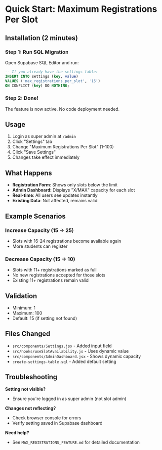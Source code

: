 # Quick Start: Maximum Registrations Per Slot

## Installation (2 minutes)

### Step 1: Run SQL Migration
Open Supabase SQL Editor and run:

```sql
-- If you already have the settings table:
INSERT INTO settings (key, value) 
VALUES ('max_registrations_per_slot', '15')
ON CONFLICT (key) DO NOTHING;
```

### Step 2: Done!
The feature is now active. No code deployment needed.

## Usage

1. Login as super admin at `/admin`
2. Click "Settings" tab
3. Change "Maximum Registrations Per Slot" (1-100)
4. Click "Save Settings"
5. Changes take effect immediately

## What Happens

- **Registration Form**: Shows only slots below the limit
- **Admin Dashboard**: Displays "X/MAX" capacity for each slot
- **Real-time**: All users see updates instantly
- **Existing Data**: Not affected, remains valid

## Example Scenarios

### Increase Capacity (15 → 25)
- Slots with 16-24 registrations become available again
- More students can register

### Decrease Capacity (15 → 10)
- Slots with 11+ registrations marked as full
- No new registrations accepted for those slots
- Existing 11+ registrations remain valid

## Validation

- Minimum: 1
- Maximum: 100
- Default: 15 (if setting not found)

## Files Changed

- `src/components/Settings.jsx` - Added input field
- `src/hooks/useSlotAvailability.js` - Uses dynamic value
- `src/components/AdminDashboard.jsx` - Shows dynamic capacity
- `create-settings-table.sql` - Added default setting

## Troubleshooting

**Setting not visible?**
- Ensure you're logged in as super admin (not slot admin)

**Changes not reflecting?**
- Check browser console for errors
- Verify setting saved in Supabase dashboard

**Need help?**
- See `MAX_REGISTRATIONS_FEATURE.md` for detailed documentation
